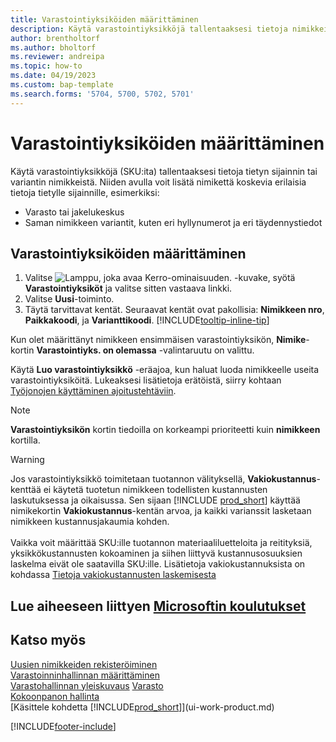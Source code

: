```yaml
---
title: Varastointiyksiköiden määrittäminen
description: Käytä varastointiyksikköjä tallentaaksesi tietoja nimikkeistäsi tietyssä paikassa tai tietyssä variantissa.
author: brentholtorf
ms.author: bholtorf
ms.reviewer: andreipa
ms.topic: how-to
ms.date: 04/19/2023
ms.custom: bap-template
ms.search.forms: '5704, 5700, 5702, 5701'
---
```


# <a name="set-up-stockkeeping-units" />Varastointiyksiköiden määrittäminen

Käytä varastointiyksikköjä (SKU:ita) tallentaaksesi tietoja tietyn sijainnin tai variantin nimikkeistä. Niiden avulla voit lisätä nimikettä koskevia erilaisia tietoja tietylle sijainnille, esimerkiksi:

* Varasto tai jakelukeskus
* Saman nimikkeen variantit, kuten eri hyllynumerot ja eri täydennystiedot  

## <a name="to-set-up-a-stockkeeping-unit" />Varastointiyksiköiden määrittäminen

1. Valitse ![Lamppu, joka avaa Kerro-ominaisuuden.](media/ui-search/search_small.png "Kerro, mitä haluat tehdä") -kuvake, syötä **Varastointiyksiköt** ja valitse sitten vastaava linkki.  
2. Valitse **Uusi**-toiminto.  
3. Täytä tarvittavat kentät. Seuraavat kentät ovat pakollisia: **Nimikkeen nro**, **Paikkakoodi**, ja **Varianttikoodi**. [!INCLUDE[tooltip-inline-tip](includes/tooltip-inline-tip_md.md)]  

Kun olet määrittänyt nimikkeen ensimmäisen varastointiyksikön, **Nimike**-kortin **Varastointiyks. on olemassa** -valintaruutu on valittu.  

Käytä **Luo varastointiyksikkö** -eräajoa, kun haluat luoda nimikkeelle useita varastointiyksiköitä. Lukeaksesi lisätietoja erätöistä, siirry kohtaan [Työjonojen käyttäminen ajoitustehtäviin](admin-job-queues-schedule-tasks.md).  

> [!NOTE]  
> **Varastointiyksikön** kortin tiedoilla on korkeampi prioriteetti kuin **nimikkeen** kortilla.

> [!Warning]
> Jos varastointiyksikkö toimitetaan tuotannon välityksellä, **Vakiokustannus**-kenttää ei käytetä tuotetun nimikkeen todellisten kustannusten laskutuksessa ja oikaisussa. Sen sijaan [!INCLUDE [prod_short](includes/prod_short.md)] käyttää nimikekortin **Vakiokustannus**-kentän arvoa, ja kaikki varianssit lasketaan nimikkeen kustannusjakaumia kohden.<br><br>
> Vaikka voit määrittää SKU:ille tuotannon materiaaliluetteloita ja reitityksiä, yksikkökustannusten kokoaminen ja siihen liittyvä kustannusosuuksien laskelma eivät ole saatavilla SKU:ille. Lisätietoja vakiokustannuksista on kohdassa [Tietoja vakiokustannusten laskemisesta](finance-about-calculating-standard-cost.md)

## <a name="see-related-microsoft-trainingtrainingmodulescontrol-inventory-multiple-locations" />Lue aiheeseen liittyen [Microsoftin koulutukset](/training/modules/control-inventory-multiple-locations/)

## <a name="see-also" />Katso myös

[Uusien nimikkeiden rekisteröiminen](inventory-how-register-new-items.md)  
[Varastoinninhallinnan määrittäminen](warehouse-setup-warehouse.md)  
[Varastohallinnan yleiskuvaus](design-details-warehouse-management.md)
[Varasto](inventory-manage-inventory.md)  
[Kokoonpanon hallinta](assembly-assemble-items.md)    
[Käsittele kohdetta [!INCLUDE[prod_short](includes/prod_short.md)]](ui-work-product.md)  

[!INCLUDE[footer-include](includes/footer-banner.md)]

